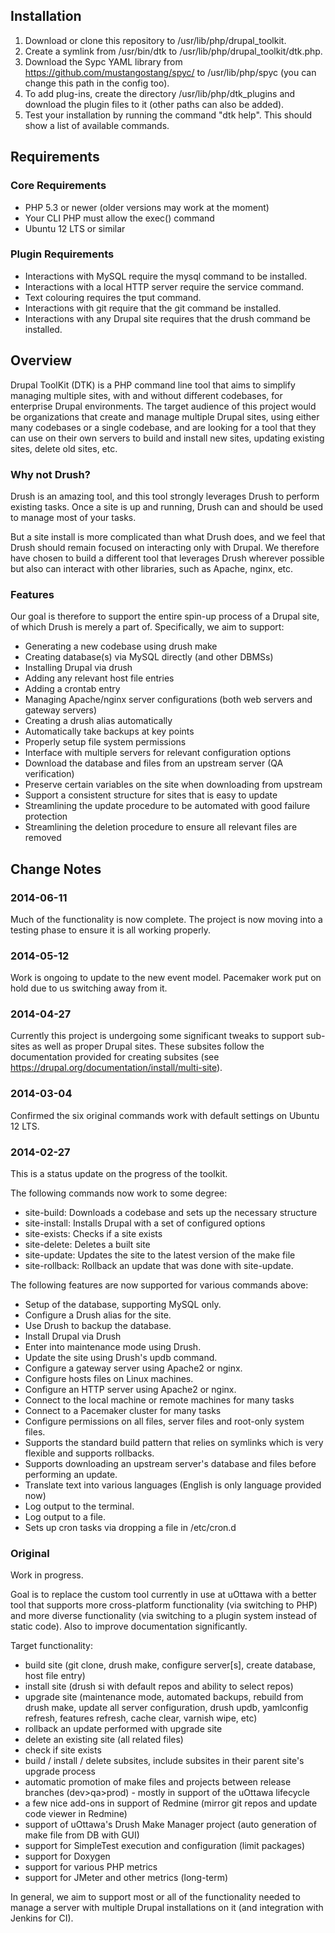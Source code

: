 ## Installation

1. Download or clone this repository to /usr/lib/php/drupal_toolkit.
2. Create a symlink from /usr/bin/dtk to /usr/lib/php/drupal_toolkit/dtk.php.
3. Download the Sypc YAML library from https://github.com/mustangostang/spyc/ 
   to /usr/lib/php/spyc (you can change this path in the config too).
4. To add plug-ins, create the directory /usr/lib/php/dtk_plugins and download
   the plugin files to it (other paths can also be added).
5. Test your installation by running the command "dtk help". This should show
   a list of available commands.

## Requirements

### Core Requirements
- PHP 5.3 or newer (older versions may work at the moment)
- Your CLI PHP must allow the exec() command
- Ubuntu 12 LTS or similar

### Plugin Requirements
- Interactions with MySQL require the mysql command to be installed.
- Interactions with a local HTTP server require the service command.
- Text colouring requires the tput command.
- Interactions with git require that the git command be installed.
- Interactions with any Drupal site requires that the drush command be 
  installed.

## Overview

Drupal ToolKit (DTK) is a PHP command line tool that aims to simplify managing
multiple sites, with and without different codebases, for enterprise Drupal 
environments. The target audience of this project would be organizations that
create and manage multiple Drupal sites, using either many codebases or a 
single codebase, and are looking for a tool that they can use on their own
servers to build and install new sites, updating existing sites, delete old 
sites, etc.

### Why not Drush?

Drush is an amazing tool, and this tool strongly leverages Drush to perform
existing tasks. Once a site is up and running, Drush can and should be used
to manage most of your tasks.

But a site install is more complicated than what Drush does, and we feel that
Drush should remain focused on interacting only with Drupal. We therefore have
chosen to build a different tool that leverages Drush wherever possible but
also can interact with other libraries, such as Apache, nginx, etc.

### Features

Our goal is therefore to support the entire spin-up process of a Drupal site, of
which Drush is merely a part of. Specifically, we aim to support:

- Generating a new codebase using drush make
- Creating database(s) via MySQL directly (and other DBMSs)
- Installing Drupal via drush
- Adding any relevant host file entries
- Adding a crontab entry
- Managing Apache/nginx server configurations (both web servers and gateway 
  servers)
- Creating a drush alias automatically
- Automatically take backups at key points
- Properly setup file system permissions
- Interface with multiple servers for relevant configuration options
- Download the database and files from an upstream server (QA verification)
- Preserve certain variables on the site when downloading from upstream
- Support a consistent structure for sites that is easy to update
- Streamlining the update procedure to be automated with good failure protection
- Streamlining the deletion procedure to ensure all relevant files are removed

## Change Notes

### 2014-06-11

Much of the functionality is now complete. The project is now moving into a 
testing phase to ensure it is all working properly.

### 2014-05-12

Work is ongoing to update to the new event model. Pacemaker work put on hold
due to us switching away from it.

### 2014-04-27

Currently this project is undergoing some significant tweaks to support
sub-sites as well as proper Drupal sites. These subsites follow the 
documentation provided for creating subsites (see 
https://drupal.org/documentation/install/multi-site).

### 2014-03-04

Confirmed the six original commands work with default settings on
Ubuntu 12 LTS.

### 2014-02-27

This is a status update on the progress of the toolkit.

The following commands now work to some degree:
- site-build: Downloads a codebase and sets up the necessary structure
- site-install: Installs Drupal with a set of configured options
- site-exists: Checks if a site exists
- site-delete: Deletes a built site
- site-update: Updates the site to the latest version of the make file
- site-rollback: Rollback an update that was done with site-update.

The following features are now supported for various commands above:
- Setup of the database, supporting MySQL only.
- Configure a Drush alias for the site.
- Use Drush to backup the database.
- Install Drupal via Drush
- Enter into maintenance mode using Drush.
- Update the site using Drush's updb command.
- Configure a gateway server using Apache2 or nginx.
- Configure hosts files on Linux machines.
- Configure an HTTP server using Apache2 or nginx.
- Connect to the local machine or remote machines for many tasks
- Connect to a Pacemaker cluster for many tasks
- Configure permissions on all files, server files and root-only system files.
- Supports the standard build pattern that relies on symlinks which is very
  flexible and supports rollbacks.
- Supports downloading an upstream server's database and files before performing
  an update.
- Translate text into various languages (English is only language provided now)
- Log output to the terminal.
- Log output to a file.
- Sets up cron tasks via dropping a file in /etc/cron.d

### Original

Work in progress.

Goal is to replace the custom tool currently in use at uOttawa with a better tool that supports more cross-platform functionality (via switching to PHP) and more diverse functionality (via switching to a plugin system instead of static code). Also to improve documentation significantly.

Target functionality:
- build site (git clone, drush make, configure server[s], create database, host file entry)
- install site (drush si with default repos and ability to select repos)
- upgrade site (maintenance mode, automated backups, rebuild from drush make, update all server configuration, drush updb, yamlconfig refresh, features refresh, cache clear, varnish wipe, etc)
- rollback an update performed with upgrade site
- delete an existing site (all related files)
- check if site exists
- build / install / delete subsites, include subsites in their parent site's upgrade process
- automatic promotion of make files and projects between release branches (dev>qa>prod) - mostly in support of the uOttawa lifecycle
- a few nice add-ons in support of Redmine (mirror git repos and update code viewer in Redmine)
- support of uOttawa's Drush Make Manager project (auto generation of make file from DB with GUI)
- support for SimpleTest execution and configuration (limit packages)
- support for Doxygen
- support for various PHP metrics 
- support for JMeter and other metrics (long-term)

In general, we aim to support most or all of the functionality needed to manage a server with multiple Drupal installations on it (and integration with Jenkins for CI).
